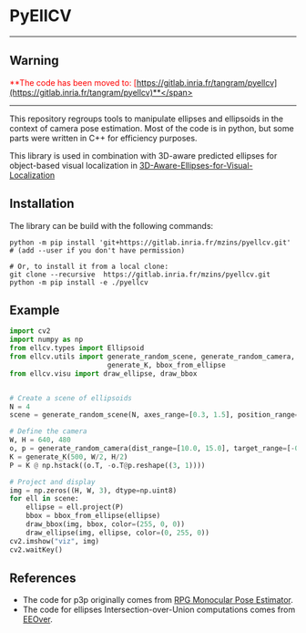 # PyEllCV

----

## Warning
<span style="color:red">**The code has been moved to: [https://gitlab.inria.fr/tangram/pyellcv](https://gitlab.inria.fr/tangram/pyellcv)**</span>

----

This repository regroups tools to manipulate ellipses and ellipsoids in the context of camera pose estimation. Most of the code is in python, but some parts were written in C++ for efficiency purposes.

This library is used in combination with 3D-aware predicted ellipses for object-based visual localization in [3D-Aware-Ellipses-for-Visual-Localization](https://gitlab.inria.fr/tangram/3D-Aware-Ellipses-for-Visual-Localization)

## Installation

The library can be build with the following commands:

```
python -m pip install 'git+https://gitlab.inria.fr/mzins/pyellcv.git'
# (add --user if you don't have permission)

# Or, to install it from a local clone:
git clone --recursive  https://gitlab.inria.fr/mzins/pyellcv.git
python -m pip install -e ./pyellcv
```

## Example


```python
import cv2
import numpy as np
from ellcv.types import Ellipsoid
from ellcv.utils import generate_random_scene, generate_random_camera, \
                        generate_K, bbox_from_ellipse
from ellcv.visu import draw_ellipse, draw_bbox


# Create a scene of ellipsoids
N = 4
scene = generate_random_scene(N, axes_range=[0.3, 1.5], position_range=[-3.0, 3.0])

# Define the camera
W, H = 640, 480
o, p = generate_random_camera(dist_range=[10.0, 15.0], target_range=[-0.5, 0.5])
K = generate_K(500, W/2, H/2)
P = K @ np.hstack((o.T, -o.T@p.reshape((3, 1))))

# Project and display
img = np.zeros((H, W, 3), dtype=np.uint8)
for ell in scene:
    ellipse = ell.project(P)
    bbox = bbox_from_ellipse(ellipse)
    draw_bbox(img, bbox, color=(255, 0, 0))
    draw_ellipse(img, ellipse, color=(0, 255, 0))
cv2.imshow("viz", img)
cv2.waitKey()
```



## References

- The code for p3p originally comes from [RPG Monocular Pose Estimator](https://github.com/uzh-rpg/rpg_monocular_pose_estimator).
- The code for ellipses Intersection-over-Union computations comes from [EEOver](https://github.com/chraibi/EEOver).
